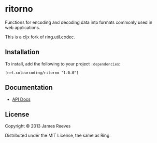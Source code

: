 # ritorno

Functions for encoding and decoding data into formats commonly
used in web applications.

This is a cljx fork of ring.util.codec.

## Installation

To install, add the following to your project `:dependencies`:

    [net.colourcoding/ritorno "1.0.0"]

## Documentation

* [API Docs](http://ring-clojure.github.com/ring-codec/ring.util.codec.html)

## License

Copyright © 2013 James Reeves

Distributed under the MIT License, the same as Ring.
